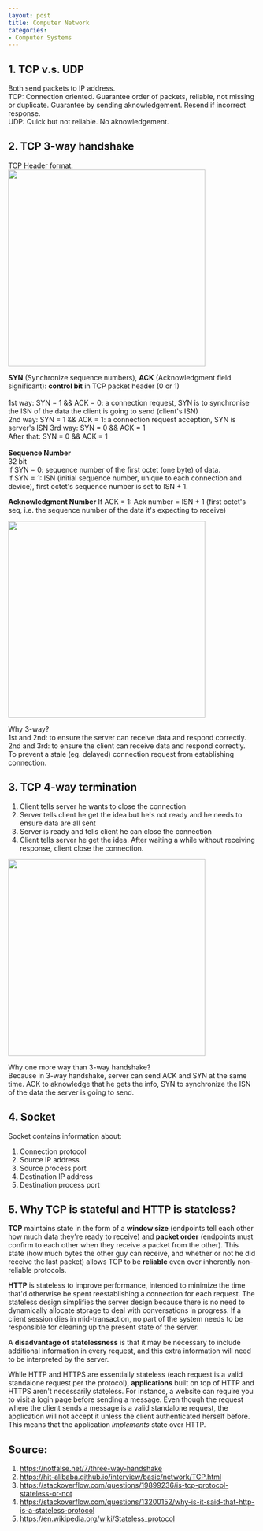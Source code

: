 ```yaml
---
layout: post
title: Computer Network
categories:
- Computer Systems
---
```


## 1. TCP v.s. UDP
Both send packets to IP address.  
TCP: Connection oriented. Guarantee order of packets, reliable, not missing or duplicate. Guarantee by sending aknowledgement. Resend if incorrect response.  
UDP: Quick but not reliable. No aknowledgement.   

## 2. TCP 3-way handshake
TCP Header format:
<img src="https://s3.notfalse.net/wp-content/uploads/2016/12/12003643/TCP-Header-Format.png" height="400" />

**SYN** (Synchronize sequence numbers), **ACK** (Acknowledgment field significant): **control bit** in TCP packet header (0 or 1)
<br><br>
1st way: SYN = 1 && ACK = 0: a connection request, SYN is to synchronise the ISN of the data the client is going to send (client's ISN)   
2nd way: SYN = 1 && ACK = 1: a connection request acception, SYN is server's ISN
3rd way: SYN = 0 && ACK = 1    
After that: SYN = 0 && ACK = 1
<br><br>
**Sequence Number**  
32 bit  
if SYN = 0: sequence number of the first octet (one byte) of data.   
if SYN = 1: ISN (initial sequence number, unique to each connection and device), first octet's sequence number is set to ISN + 1.   
   
**Acknowledgment Number**
If ACK = 1: Ack number = ISN + 1 (first octet's seq, i.e. the sequence number of the data it's expecting to receive)

<img src="https://s3.notfalse.net/wp-content/uploads/2016/12/24160105/Three-way-Handshake-ex2.png" height="400" />

Why 3-way?  
1st and 2nd: to ensure the server can receive data and respond correctly.    
2nd and 3rd: to ensure the client can receive data and respond correctly.    
To prevent a stale (eg. delayed) connection request from establishing connection.

## 3. TCP 4-way termination
1. Client tells server he wants to close the connection
2. Server tells client he get the idea but he's not ready and he needs to ensure data are all sent
3. Server is ready and tells client he can close the connection
4. Client tells server he get the idea. After waiting a while without receiving response, client close the connection.

<img src="https://raw.githubusercontent.com/HIT-Alibaba/interview/master/img/tcp-connection-closed-four-way-handshake.png" height="400" />

Why one more way than 3-way handshake?  
Because in 3-way handshake, server can send ACK and SYN at the same time. ACK to aknowledge that he gets the info, SYN to synchronize the ISN of the data the server is going to send.

## 4. Socket
Socket contains information about:
1. Connection protocol
2. Source IP address
3. Source process port
4. Destination IP address
5. Destination process port

## 5. Why TCP is stateful and HTTP is stateless?
**TCP** maintains state in the form of a **window size** (endpoints tell each other how much data they're ready to receive) and **packet order** (endpoints must confirm to each other when they receive a packet from the other). This state (how much bytes the other guy can receive, and whether or not he did receive the last packet) allows TCP to be **reliable** even over inherently non-reliable protocols.
   
**HTTP** is stateless to improve performance, intended to minimize the time that'd otherwise be spent reestablishing a connection for each request. The stateless design simplifies the server design because there is no need to dynamically allocate storage to deal with conversations in progress. If a client session dies in mid-transaction, no part of the system needs to be responsible for cleaning up the present state of the server. 
  
A **disadvantage of statelessness** is that it may be necessary to include additional information in every request, and this extra information will need to be interpreted by the server.
  
While HTTP and HTTPS are essentially stateless (each request is a valid standalone request per the protocol), **applications** built on top of HTTP and HTTPS aren't necessarily stateless. For instance, a website can require you to visit a login page before sending a message. Even though the request where the client sends a message is a valid standalone request, the application will not accept it unless the client authenticated herself before. This means that the application *implements* state over HTTP.



## Source:
1. <https://notfalse.net/7/three-way-handshake>
2. <https://hit-alibaba.github.io/interview/basic/network/TCP.html>
3. <https://stackoverflow.com/questions/19899236/is-tcp-protocol-stateless-or-not>
4. <https://stackoverflow.com/questions/13200152/why-is-it-said-that-http-is-a-stateless-protocol>
5. <https://en.wikipedia.org/wiki/Stateless_protocol>
